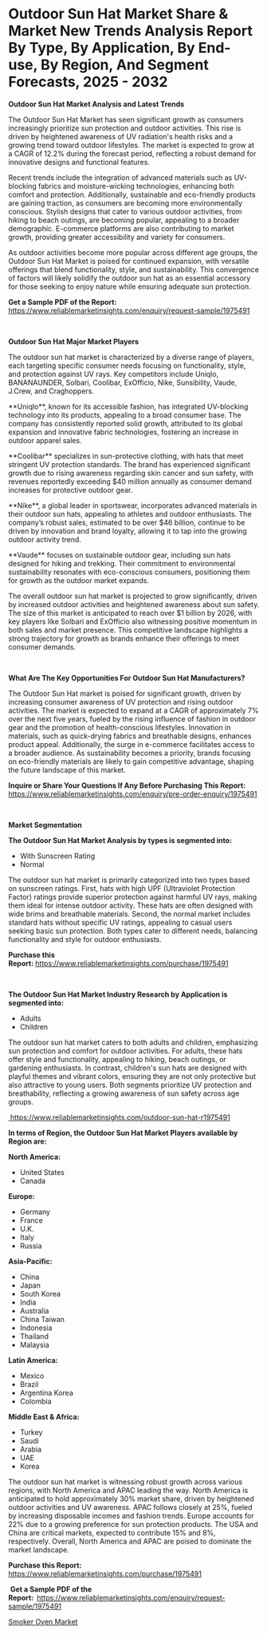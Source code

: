 <p><h1>Outdoor Sun Hat Market Share & Market New Trends Analysis Report By Type, By Application, By End-use, By Region, And Segment Forecasts, 2025 - 2032</h1></p><p><strong>Outdoor Sun Hat Market Analysis and Latest Trends</strong></p>
<p><p>The Outdoor Sun Hat Market has seen significant growth as consumers increasingly prioritize sun protection and outdoor activities. This rise is driven by heightened awareness of UV radiation's health risks and a growing trend toward outdoor lifestyles. The market is expected to grow at a CAGR of 12.2% during the forecast period, reflecting a robust demand for innovative designs and functional features.</p><p>Recent trends include the integration of advanced materials such as UV-blocking fabrics and moisture-wicking technologies, enhancing both comfort and protection. Additionally, sustainable and eco-friendly products are gaining traction, as consumers are becoming more environmentally conscious. Stylish designs that cater to various outdoor activities, from hiking to beach outings, are becoming popular, appealing to a broader demographic. E-commerce platforms are also contributing to market growth, providing greater accessibility and variety for consumers. </p><p>As outdoor activities become more popular across different age groups, the Outdoor Sun Hat Market is poised for continued expansion, with versatile offerings that blend functionality, style, and sustainability. This convergence of factors will likely solidify the outdoor sun hat as an essential accessory for those seeking to enjoy nature while ensuring adequate sun protection.</p></p>
<p><strong>Get a Sample PDF of the Report:&nbsp;</strong> <a href="https://www.reliablemarketinsights.com/enquiry/request-sample/1975491?utm_campaign=2100&utm_medium=2&utm_source=Github&utm_content=ia&utm_term=08022025&utm_id=outdoor-sun-hat">https://www.reliablemarketinsights.com/enquiry/request-sample/1975491</a></p>
<p>&nbsp;</p>
<p><strong>Outdoor Sun Hat Major Market Players</strong></p>
<p><p>The outdoor sun hat market is characterized by a diverse range of players, each targeting specific consumer needs focusing on functionality, style, and protection against UV rays. Key competitors include Uniqlo, BANANAUNDER, Solbari, Coolibar, ExOfficio, Nike, Sunsibility, Vaude, J.Crew, and Craghoppers.</p><p>**Uniqlo**, known for its accessible fashion, has integrated UV-blocking technology into its products, appealing to a broad consumer base. The company has consistently reported solid growth, attributed to its global expansion and innovative fabric technologies, fostering an increase in outdoor apparel sales.</p><p>**Coolibar** specializes in sun-protective clothing, with hats that meet stringent UV protection standards. The brand has experienced significant growth due to rising awareness regarding skin cancer and sun safety, with revenues reportedly exceeding $40 million annually as consumer demand increases for protective outdoor gear.</p><p>**Nike**, a global leader in sportswear, incorporates advanced materials in their outdoor sun hats, appealing to athletes and outdoor enthusiasts. The company’s robust sales, estimated to be over $46 billion, continue to be driven by innovation and brand loyalty, allowing it to tap into the growing outdoor activity trend.</p><p>**Vaude** focuses on sustainable outdoor gear, including sun hats designed for hiking and trekking. Their commitment to environmental sustainability resonates with eco-conscious consumers, positioning them for growth as the outdoor market expands.</p><p>The overall outdoor sun hat market is projected to grow significantly, driven by increased outdoor activities and heightened awareness about sun safety. The size of this market is anticipated to reach over $1 billion by 2026, with key players like Solbari and ExOfficio also witnessing positive momentum in both sales and market presence. This competitive landscape highlights a strong trajectory for growth as brands enhance their offerings to meet consumer demands.</p></p>
<p>&nbsp;</p>
<p><strong>What Are The Key Opportunities For Outdoor Sun Hat Manufacturers?</strong></p>
<p><p>The Outdoor Sun Hat market is poised for significant growth, driven by increasing consumer awareness of UV protection and rising outdoor activities. The market is expected to expand at a CAGR of approximately 7% over the next five years, fueled by the rising influence of fashion in outdoor gear and the promotion of health-conscious lifestyles. Innovation in materials, such as quick-drying fabrics and breathable designs, enhances product appeal. Additionally, the surge in e-commerce facilitates access to a broader audience. As sustainability becomes a priority, brands focusing on eco-friendly materials are likely to gain competitive advantage, shaping the future landscape of this market.</p></p>
<p><strong>Inquire or Share Your Questions If Any Before Purchasing This Report:</strong> <a href="https://www.reliablemarketinsights.com/enquiry/pre-order-enquiry/1975491?utm_campaign=2100&utm_medium=2&utm_source=Github&utm_content=ia&utm_term=08022025&utm_id=outdoor-sun-hat">https://www.reliablemarketinsights.com/enquiry/pre-order-enquiry/1975491</a></p>
<p>&nbsp;</p>
<p><strong>Market Segmentation</strong></p>
<p><strong>The Outdoor Sun Hat Market Analysis by types is segmented into:</strong></p>
<p><ul><li>With Sunscreen Rating</li><li>Normal</li></ul></p>
<p><p>The outdoor sun hat market is primarily categorized into two types based on sunscreen ratings. First, hats with high UPF (Ultraviolet Protection Factor) ratings provide superior protection against harmful UV rays, making them ideal for intense outdoor activity. These hats are often designed with wide brims and breathable materials. Second, the normal market includes standard hats without specific UV ratings, appealing to casual users seeking basic sun protection. Both types cater to different needs, balancing functionality and style for outdoor enthusiasts.</p></p>
<p><strong>Purchase this Report:&nbsp;</strong><a href="https://www.reliablemarketinsights.com/purchase/1975491?utm_campaign=2100&utm_medium=2&utm_source=Github&utm_content=ia&utm_term=08022025&utm_id=outdoor-sun-hat">https://www.reliablemarketinsights.com/purchase/1975491</a></p>
<p>&nbsp;</p>
<p><strong>The Outdoor Sun Hat Market Industry Research by Application is segmented into:</strong></p>
<p><ul><li>Adults</li><li>Children</li></ul></p>
<p><p>The outdoor sun hat market caters to both adults and children, emphasizing sun protection and comfort for outdoor activities. For adults, these hats offer style and functionality, appealing to hiking, beach outings, or gardening enthusiasts. In contrast, children's sun hats are designed with playful themes and vibrant colors, ensuring they are not only protective but also attractive to young users. Both segments prioritize UV protection and breathability, reflecting a growing awareness of sun safety across age groups.</p></p>
<p><a href="https://www.reliablemarketinsights.com/outdoor-sun-hat-r1975491?utm_campaign=2100&utm_medium=2&utm_source=Github&utm_content=ia&utm_term=08022025&utm_id=outdoor-sun-hat">&nbsp;https://www.reliablemarketinsights.com/outdoor-sun-hat-r1975491</a></p>
<p><strong>In terms of Region, the Outdoor Sun Hat Market Players available by Region are:</strong></p>
<p>
    <p> <strong> North America: </strong>
        <ul>
            <li>United States</li>
            <li>Canada</li>
        </ul>
        </p> 
    <p> <strong> Europe: </strong>
        <ul>
            <li>Germany</li>
            <li>France</li>
            <li>U.K.</li>
            <li>Italy</li>
            <li>Russia</li>
        </ul>
        </p> 
    <p> <strong> Asia-Pacific: </strong>
        <ul>
            <li>China</li>
            <li>Japan</li>
            <li>South Korea</li>
            <li>India</li>
            <li>Australia</li>
            <li>China Taiwan</li>
            <li>Indonesia</li>
            <li>Thailand</li>
            <li>Malaysia</li>
        </ul>
        </p> 
    <p> <strong> Latin America: </strong>
        <ul>
            <li>Mexico</li>
            <li>Brazil</li>
            <li>Argentina Korea</li>
            <li>Colombia</li>
        </ul>
        </p> 
    <p> <strong> Middle East & Africa: </strong>
        <ul>
            <li>Turkey</li>
            <li>Saudi</li>
            <li>Arabia</li>
            <li>UAE</li>
            <li>Korea</li>
        </ul>
    </p>
    </p>
<p><p>The outdoor sun hat market is witnessing robust growth across various regions, with North America and APAC leading the way. North America is anticipated to hold approximately 30% market share, driven by heightened outdoor activities and UV awareness. APAC follows closely at 25%, fueled by increasing disposable incomes and fashion trends. Europe accounts for 22% due to a growing preference for sun protection products. The USA and China are critical markets, expected to contribute 15% and 8%, respectively. Overall, North America and APAC are poised to dominate the market landscape.</p></p>
<p><strong>Purchase this Report: </strong><a href="https://www.reliablemarketinsights.com/purchase/1975491?utm_campaign=2100&utm_medium=2&utm_source=Github&utm_content=ia&utm_term=08022025&utm_id=outdoor-sun-hat">https://www.reliablemarketinsights.com/purchase/1975491</a></p>
<p>&nbsp;<strong>Get a Sample PDF of the Report:&nbsp;&nbsp;</strong><a href="https://www.reliablemarketinsights.com/enquiry/request-sample/1975491?utm_campaign=2100&utm_medium=2&utm_source=Github&utm_content=ia&utm_term=08022025&utm_id=outdoor-sun-hat">https://www.reliablemarketinsights.com/enquiry/request-sample/1975491</a></p>
<p><strong></strong></p>
<p><p><a href="https://github.com/wileonie19657/Market-Research-Report-List-1/blob/main/smoker-oven-market.md?utm_campaign=2100&utm_medium=2&utm_source=Github&utm_content=ia&utm_term=08022025&utm_id=outdoor-sun-hat">Smoker Oven Market</a></p></p>